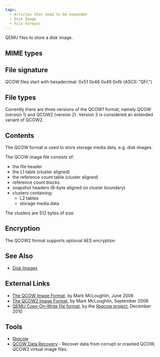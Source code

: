 ```yaml
---
tags:
  - Articles that need to be expanded
  - Disk Image
  - File Formats
---
```

QEMU files to store a disk image.

## MIME types

## File signature

QCOW files start with hexadecimal: 0x51 0x46 0x49 0xfb (ASCII: "QFI.")

## File types

Currently there are three versions of the QCOW1 format; namely QCOW
(version 1) and QCOW2 (version 2). Version 3 is considered an extended
variant of QCOW2.

## Contents

The QCOW format is used to store storage media data, e.g. disk images.

The QCOW image file consists of:

* the file header
* the L1 table (cluster aligned)
* the reference count table (cluster aligned)
* reference count blocks
* snapshot headers (8-byte aligned on cluster boundary)
* clusters containing:
  * L2 tables
  * storage media data

The clusters are 512 bytes of size

## Encryption

The QCOW2 format supports optional AES encryption

## See Also

* [Disk Images](disk_images.md)

## External Links

* [The QCOW Image Format](http://www.burtonsys.com/qcow-image-format-version-1.html),
  by Mark McLoughlin, June 2006
* [The QCOW2 Image Format](http://www.burtonsys.com/qcow-image-format.html),
  by Mark McLoughlin, September 2008
* [QEMU Copy-On-Write file format](https://github.com/libyal/libqcow/blob/main/documentation/QEMU%20Copy-On-Write%20file%20format.asciidoc),
  by the [libqcow project](libqcow.md), December 2010

## Tools

* [libqcow](libqcow.md)
* [QCOW Data Recovery](https://www.bitrecover.com/virtual-drive-recovery-software/) -
  Recover data from corrupt or crashed QCOW, QCOW2 virtual image files.
